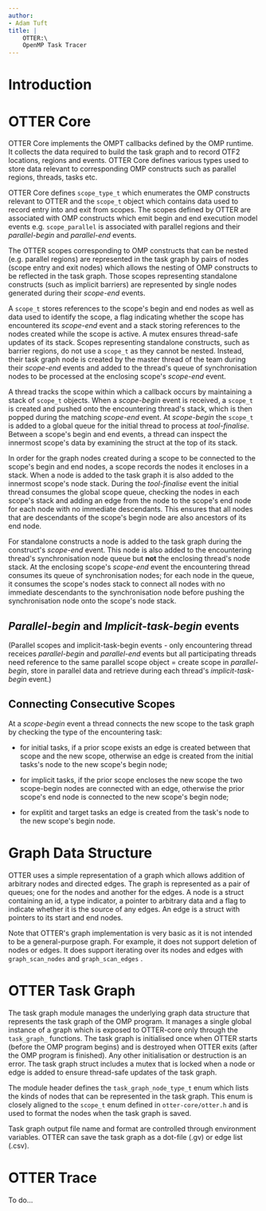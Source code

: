 ```yaml
---
author:
- Adam Tuft
title: |
    OTTER:\
    OpenMP Task Tracer
---
```


Introduction
============

OTTER Core
==========

OTTER Core implements the OMPT callbacks defined by the OMP runtime. It
collects the data required to build the task graph and to record OTF2
locations, regions and events. OTTER Core defines various types used to
store data relevant to corresponding OMP constructs such as parallel
regions, threads, tasks etc.

OTTER Core defines `scope_type_t` which enumerates the OMP constructs
relevant to OTTER and the `scope_t` object which contains data used to
record entry into and exit from scopes. The scopes defined by OTTER are
associated with OMP constructs which emit begin and end execution model
events e.g. `scope_parallel` is associated with parallel regions and
their *parallel-begin* and *parallel-end* events.

The OTTER scopes corresponding to OMP constructs that can be nested
(e.g. parallel regions) are represented in the task graph by pairs of
nodes (scope entry and exit nodes) which allows the nesting of OMP
constructs to be reflected in the task graph. Those scopes representing
standalone constructs (such as implicit barriers) are represented by
single nodes generated during their *scope-end* events.

A `scope_t` stores references to the scope's begin and end nodes as well
as data used to identify the scope, a flag indicating whether the scope
has encountered its *scope-end* event and a stack storing references to
the nodes created while the scope is active. A mutex ensures thread-safe
updates of its stack. Scopes representing standalone constructs, such as
barrier regions, do not use a `scope_t` as they cannot be nested.
Instead, their task graph node is created by the master thread of the
team during their *scope-end* events and added to the thread's queue of
synchronisation nodes to be processed at the enclosing scope's
*scope-end* event.

A thread tracks the scope within which a callback occurs by maintaining
a stack of `scope_t` objects. When a *scope-begin* event is received, a
`scope_t` is created and pushed onto the encountering thread's stack,
which is then popped during the matching *scope-end* event. At
*scope-begin* the `scope_t` is added to a global queue for the initial
thread to process at *tool-finalise*. Between a scope's begin and end
events, a thread can inspect the innermost scope's data by examining the
struct at the top of its stack.

In order for the graph nodes created during a scope to be connected to
the scope's begin and end nodes, a scope records the nodes it encloses
in a stack. When a node is added to the task graph it is also added to
the innermost scope's node stack. During the *tool-finalise* event the
initial thread consumes the global scope queue, checking the nodes in
each scope's stack and adding an edge from the node to the scope's end
node for each node with no immediate descendants. This ensures that all
nodes that are descendants of the scope's begin node are also ancestors
of its end node.

For standalone constructs a node is added to the task graph during the
construct's *scope-end* event. This node is also added to the
encountering thread's synchronisation node queue but **not** the
enclosing thread's node stack. At the enclosing scope's *scope-end*
event the encountering thread consumes its queue of synchronisation
nodes; for each node in the queue, it consumes the scope's nodes stack
to connect all nodes with no immediate descendants to the
synchronisation node before pushing the synchronisation node onto the
scope's node stack.

*Parallel-begin* and *Implicit-task-begin* events
-------------------------------------------------

(Parallel scopes and implicit-task-begin events - only encountering
thread receices *parallel-begin* and *parallel-end* events but all
participating threads need reference to the same parallel scope object =
create scope in *parallel-begin*, store in parallel data and retrieve
during each thread's *implicit-task-begin* event.)

Connecting Consecutive Scopes
-----------------------------

At a *scope-begin* event a thread connects the new scope to the task
graph by checking the type of the encountering task:

-   for initial tasks, if a prior scope exists an edge is created
    between that scope and the new scope, otherwise an edge is created
    from the initial tasks's node to the new scope's begin node;

-   for implicit tasks, if the prior scope encloses the new scope the
    two scope-begin nodes are connected with an edge, otherwise the
    prior scope's end node is connected to the new scope's begin node;

-   for explitit and target tasks an edge is created from the task's
    node to the new scope's begin node.

Graph Data Structure
====================

OTTER uses a simple representation of a graph which allows addition of
arbitrary nodes and directed edges. The graph is represented as a pair
of queues; one for the nodes and another for the edges. A node is a
struct containing an id, a type indicator, a pointer to arbitrary data
and a flag to indicate whether it is the source of any edges. An edge is
a struct with pointers to its start and end nodes.

Note that OTTER's graph implementation is very basic as it is not
intended to be a general-purpose graph. For example, it does not support
deletion of nodes or edges. It does support iterating over its nodes and
edges with `graph_scan_nodes` and `graph_scan_edges` .

OTTER Task Graph
================

The task graph module manages the underlying graph data structure that
represents the task graph of the OMP program. It manages a single global
instance of a graph which is exposed to OTTER-core only through the
`task_graph_` functions. The task graph is initialised once when OTTER
starts (before the OMP program begins) and is destroyed when OTTER exits
(after the OMP program is finished). Any other initialisation or
destruction is an error. The task graph struct includes a mutex that is
locked when a node or edge is added to ensure thread-safe updates of the
task graph.

The module header defines the `task_graph_node_type_t` enum which lists
the kinds of nodes that can be represented in the task graph. This enum
is closely aligned to the `scope_t` enum defined in `otter-core/otter.h`
and is used to format the nodes when the task graph is saved.

Task graph output file name and format are controlled through
environment variables. OTTER can save the task graph as a dot-file (.gv)
or edge list (.csv).

OTTER Trace
===========

To do\...
